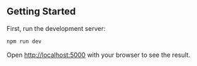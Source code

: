 ## Getting Started

First, run the development server:

```bash
npm run dev
```

Open [http://localhost:5000](http://localhost:5000) with your browser to see the result.
